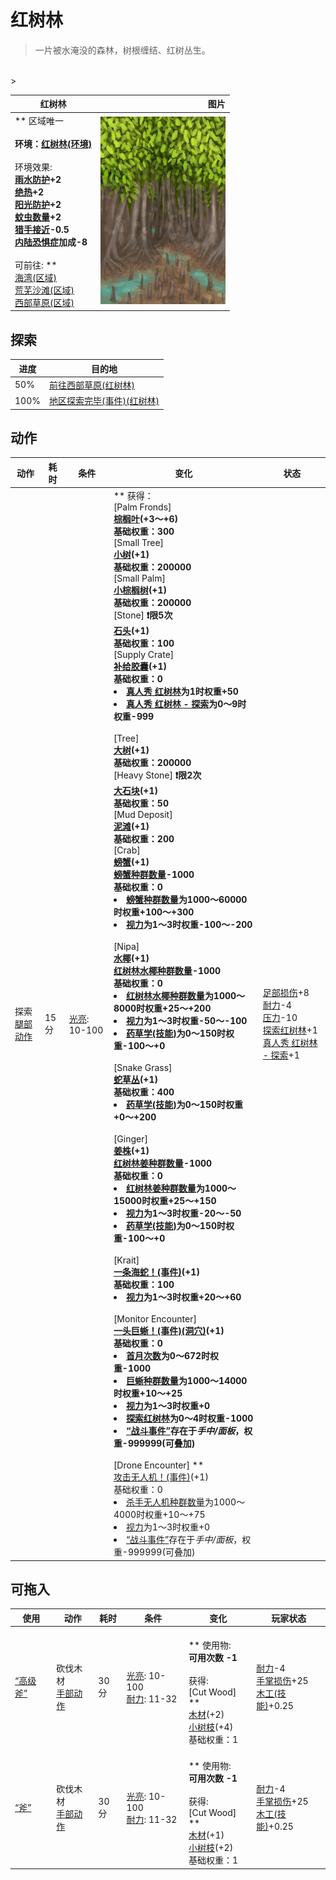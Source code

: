 # 红树林  
> 一片被水淹没的森林，树根缠结、红树丛生。  
<br>  
>   
  
  红树林  |   图片   
 ----  |  ----:   
 ** 区域唯一 **<br><br>**环境：**[红树林(环境)](Env_Mangroves.md)<br><br>** 环境效果: **<br>[雨水防护](RainProtection.md)+2<br>[绝热](InsulationHeat.md)+2<br>[阳光防护](SunProtection.md)+2<br>[蚊虫数量](BugPopulation.md)+2<br>[猎手接近](HuntersProximity.md)-0.5<br>[内陆恐惧症](LandSickness.md)加成-8<br><br>** 可前往: **<br>[海湾(区域)](Bay.md)<br>[荒芜沙滩(区域)](DesolateBeach.md)<br>[西部草原(区域)](GrasslandsW.md)  |  <img decoding="async" src="Sprite/Mangroves.png" href="a.md" style="max-width:300px;max-height:300px;">   
  
## 探索  
进度  |  目的地  
----  |  ----  
50%  |  [前往西部草原(红树林)](Path_MangrovesToGrasslandsW.md)  
100%  |  [地区探索完毕(事件)(红树林)](Event_MangrovesExplored.md)  
## 动作  
动作  |  耗时  |  条件  |  变化  |  状态  
----  |  ----  |  ----  |  ----  |  ----  
探索<br>[腿部动作](LegAction.md)  |  15分  |  [光亮](Light.md): 10-100  |  ** 获得： **<br>** [Palm Fronds]  **<br>  [棕榈叶](PalmFronds.md)(+3～+6)<br>基础权重：300<br>** [Small Tree]  **<br>  [小树](SmallTree.md)(+1)<br>基础权重：200000<br>** [Small Palm]  **<br>  [小棕榈树](SmallPalm.md)(+1)<br>基础权重：200000<br>** [Stone]  **❗限5次<br>  [石头](Stone.md)(+1)<br>基础权重：100<br>** [Supply Crate]  **<br>  [补给胶囊](TV_SupplyCapsule.md)(+1)<br>基础权重：0<li>[真人秀 红树林](TV_Mangroves.md)为1时权重+50</li><li>[真人秀 红树林 - 探索](TV_MangrovesExplore.md)为0～9时权重-999</li><br>** [Tree]  **<br>  [大树](LargeTree.md)(+1)<br>基础权重：200000<br>** [Heavy Stone]  **❗限2次<br>  [大石块](StoneHeavy.md)(+1)<br>基础权重：50<br>** [Mud Deposit]  **<br>  [泥滩](MudDeposit.md)(+1)<br>基础权重：200<br>** [Crab]  **<br>  [螃蟹](Crab.md)(+1)<br>[螃蟹种群数量](Pop_Crab.md)-1000<br>基础权重：0<li>[螃蟹种群数量](Pop_Crab.md)为1000～60000时权重+100～+300</li><li>[视力](Myopia.md)为1～3时权重-100～-200</li><br>** [Nipa]  **<br>  [水椰](NipaPalm.md)(+1)<br>[红树林水椰种群数量](Nipa_MangrovesPop.md)-1000<br>基础权重：0<li>[红树林水椰种群数量](Nipa_MangrovesPop.md)为1000～8000时权重+25～+200</li><li>[视力](Myopia.md)为1～3时权重-50～-100</li><li>[药草学(技能)](Skill_Herbology.md)为0～150时权重-100～+0</li><br>** [Snake Grass]  **<br>  [蛇草丛](SnakegrassPatch.md)(+1)<br>基础权重：400<li>[药草学(技能)](Skill_Herbology.md)为0～150时权重+0～+200</li><br>** [Ginger]  **<br>  [姜株](GingerPlant.md)(+1)<br>[红树林姜种群数量](Ginger_MangrovesPop.md)-1000<br>基础权重：0<li>[红树林姜种群数量](Ginger_MangrovesPop.md)为1000～15000时权重+25～+150</li><li>[视力](Myopia.md)为1～3时权重-20～-50</li><li>[药草学(技能)](Skill_Herbology.md)为0～150时权重-100～+0</li><br>** [Krait]  **<br>  [一条海蛇！(事件)](Event_SeaKraitStep.md)(+1)<br>基础权重：100<li>[视力](Myopia.md)为1～3时权重+20～+60</li><br>** [Monitor Encounter]  **<br>  [一头巨蜥！(事件)(洞穴)](Event_MonitorFight.md)(+1)<br>基础权重：0<li>[首月次数](FirstMonthCounter.md)为0～672时权重-1000</li><li>[巨蜥种群数量](Pop_Monitor.md)为1000～14000时权重+10～+25</li><li>[视力](Myopia.md)为1～3时权重+0</li><li>[探索红树林](Exploration_Mangroves.md)为0～4时权重-1000</li><li>[“战斗事件”](tag_FightEvent.md)存在于*手中/面板*，权重-999999(可叠加)</li><br>** [Drone Encounter]  **<br>  [攻击无人机！(事件)](Event_DroneFight.md)(+1)<br>基础权重：0<li>[杀手无人机种群数量](Pop_Drone.md)为1000～4000时权重+10～+75</li><li>[视力](Myopia.md)为1～3时权重+0</li><li>[“战斗事件”](tag_FightEvent.md)存在于*手中/面板*，权重-999999(可叠加)</li>  |  [足部损伤](FootDamage.md)+8<br>[耐力](Stamina.md)-4<br>[压力](Stress.md)-10<br>[探索红树林](Exploration_Mangroves.md)+1<br>[真人秀 红树林 - 探索](TV_MangrovesExplore.md)+1  
## 可拖入  
使用  |  动作  |  耗时  |  条件  |  变化  |  玩家状态  
----  |  ----  |  ----  |  ----  |  ----  |  ----  
[“高级斧”](tag_AxeAdv.md)  |  砍伐木材<br>[手部动作](HandAction.md)  |  30分  |  [光亮](Light.md): 10-100<br>[耐力](Stamina.md): 11-32  |  <br>** 使用物: **<br>可用次数  -1<br><br>** 获得: **<br>** [Cut Wood]  **<br>  [木材](Wood.md)(+2)<br>  [小树枝](Sticks.md)(+4)<br>基础权重：1  |  [耐力](Stamina.md)-4<br>[手掌损伤](HandDamage.md)+25<br>[木工(技能)](Skill_Woodworking.md)+0.25  
[“斧”](tag_Axe.md)  |  砍伐木材<br>[手部动作](HandAction.md)  |  30分  |  [光亮](Light.md): 10-100<br>[耐力](Stamina.md): 11-32  |  <br>** 使用物: **<br>可用次数  -1<br><br>** 获得: **<br>** [Cut Wood]  **<br>  [木材](Wood.md)(+1)<br>  [小树枝](Sticks.md)(+2)<br>基础权重：1  |  [耐力](Stamina.md)-4<br>[手掌损伤](HandDamage.md)+25<br>[木工(技能)](Skill_Woodworking.md)+0.25  


<script>document.title="红树林 - 卡牌生存百科 Card Survival Wiki";</script>